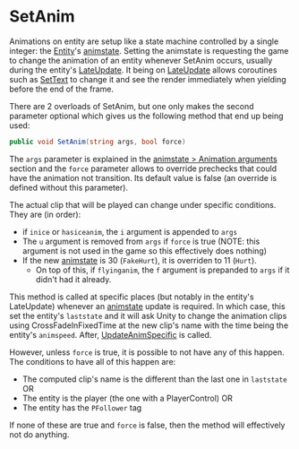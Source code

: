 # SetAnim

Animations on entity are setup like a state machine controlled by a single integer: the [Entity](../../Entity.md)'s [animstate](animstate.md). Setting the animstate is requesting the game to change the animation of an entity whenever SetAnim occurs, usually during the entity's [LateUpdate](../Update%20process/Unity%20events/LateUpdate.md). It being on [LateUpdate](../Update%20process/Unity%20events/LateUpdate.md) allows coroutines such as [SetText](../../../SetText/SetText.md) to change it and see the render immediately when yielding before the end of the frame.

There are 2 overloads of SetAnim, but one only makes the second parameter optional which gives us the following method that end up being used:

````cs
public void SetAnim(string args, bool force)
````

The `args` parameter is explained in the [animstate > Animation arguments](animstate.md#animation-arguments) section and the `force` parameter allows to override prechecks that could have the animation not transition. Its default value is false (an override is defined without this parameter).

The actual clip that will be played can change under specific conditions. They are (in order):

* if `inice` or `hasiceanim`, the `i` argument is appended to `args`
* The `u` argument is removed from `args` if `force` is true (NOTE: this argument is not used in the game so this effectively does nothing)
* If the new [animstate](animstate.md) is 30 (`FakeHurt`), it is overriden to 11 (`Hurt`). 
  * On top of this, if `flyinganim`, the `f` argument is prepanded to `args` if it didn't had it already.

This method is called at specific places (but notably in the entity's LateUpdate) whenever an [animstate](animstate.md) update is required. In which case, this set the entity's `laststate` and it will ask Unity to change the animation clips using CrossFadeInFixedTime at the new clip's name with the time being the entity's `animspeed`. After, [UpdateAnimSpecific](AnimSpecific.md#updateanimspecific) is called.

However, unless `force` is true, it is possible to not have any of this happen. The conditions to have all of this happen are:

* The computed clip's name is the different than the last one in `laststate` OR
* The entity is the player (the one with a PlayerControl) OR
* The entity has the `PFollower` tag

If none of these are true and `force` is false, then the method will effectively not do anything.
